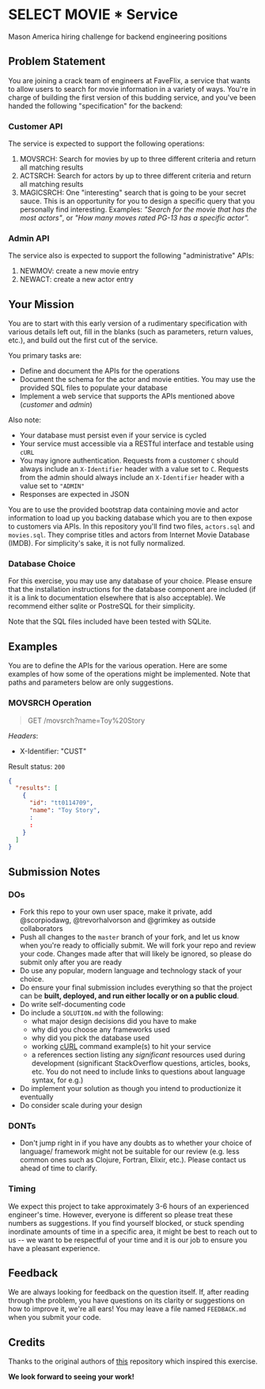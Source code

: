 # SELECT MOVIE * Service
Mason America hiring challenge for backend engineering positions

## Problem Statement

You are joining a crack team of engineers at FaveFlix, a service that wants to allow users to search
for movie information in a variety of ways. You're in charge of building the first version of this
budding service, and you've been handed the following "specification" for the backend: 

### Customer API
The service is expected to support the following operations:

1. MOVSRCH: Search for movies by up to three different criteria and return all matching results
2. ACTSRCH: Search for actors by up to three different criteria and return all matching results
3. MAGICSRCH: One "interesting" search that is going to be your secret sauce. This is an 
   opportunity for you to design a specific query that you personally find interesting. 
   Examples: _"Search for the movie that has the most actors"_, or 
   _"How many moves rated PG-13 has a specific actor"._

### Admin API
The service also is expected to support the following "administrative" APIs:

1. NEWMOV: create a new movie entry
2. NEWACT: create a new actor entry

## Your Mission
You are to start with this early version of a rudimentary specification with various details
left out, fill in the blanks (such as parameters, return values, etc.), and build out the
first cut of the service. 

You primary tasks are:

* Define and document the APIs for the operations
* Document the schema for the actor and movie entities. You may use the provided SQL files to 
  populate your database
* Implement a web service that supports the APIs mentioned above (_customer_ and _admin_)

Also note:

* Your database must persist even if your service is cycled
* Your service must accessible via a RESTful interface and testable using `cURL`
* You may ignore authentication. Requests from a customer `C` should always include an
  `X-Identifier` header with a value set to `C`. Requests from the admin should always include
  an `X-Identifier` header with a value set to `"ADMIN"`
* Responses are expected in JSON

You are to use the provided bootstrap data containing movie and actor information to load up
you backing database which you are to then expose to customers via APIs. In this repository you'll
find two files, `actors.sql` and `movies.sql`. They comprise titles and actors from Internet Movie
Database (IMDB). For simplicity's sake, it is not fully normalized.

### Database Choice

For this exercise, you may use any database of your choice. Please ensure that the installation
instructions for the database component are included (if it is a link to documentation elsewhere
that is also acceptable). We recommend either sqlite or PostreSQL for their simplicity.

Note that the SQL files included have been tested with SQLite.

## Examples

You are to define the APIs for the various operation. Here are some examples of how some of the operations
might be implemented. Note that paths and parameters below are only suggestions.

### MOVSRCH Operation

> GET /movsrch?name=Toy%20Story

_Headers_:
* X-Identifier: "CUST"

Result status: `200`

```json
{
  "results": [
    {
      "id": "tt0114709",
      "name": "Toy Story",
      :
      :
    }
  ]
}
```

## Submission Notes

### DOs
* Fork this repo to your own user space, make it private, add @scorpiodawg, @trevorhalvorson 
  and @grimkey as outside collaborators
* Push all changes to the `master` branch of your fork, and let us know when you're ready
  to officially submit. We will fork your repo and review your code. Changes made after that
  will likely be ignored, so please do submit only after you are ready
* Do use any popular, modern language and technology stack of your choice. 
* Do ensure your final submission includes everything so that the project can be 
  **built, deployed, and run either locally or on a public cloud**.
* Do write self-documenting code
* Do include a `SOLUTION.md` with the following:
  * what major design decisions did you have to make
  * why did you choose any frameworks used
  * why did you pick the database used
  * working [cURL](https://curl.haxx.se) command example(s) to hit your service
  * a references section listing any _significant_ resources used during development
    (significant StackOverflow questions, articles, books, etc. You do not need to
    include links to questions about language syntax, for e.g.)
* Do implement your solution as though you intend to productionize it eventually
* Do consider scale during your design

### DONTs
- Don't jump right in if you have any doubts as to whether your choice of language/
  framework might not be suitable for our review (e.g. less common ones such as 
  Clojure, Fortran, Elixir, etc.). Please contact us ahead of time to clarify.


### Timing
We expect this project to take approximately 3-6 hours of an experienced engineer's time.
However, everyone is different so please treat these numbers as suggestions. If you find
yourself blocked, or stuck spending inordinate amounts of time in a specific area, it might
be best to reach out to us -- we want to be respectful of your time and it is our job to 
ensure you have a pleasant experience.

## Feedback

We are always looking for feedback on the question itself. If, after reading through the
problem, you have questions on its clarity or suggestions on how to improve it, we're all
ears! You may leave a file named `FEEDBACK.md` when you submit your code.

## Credits
Thanks to the original authors of [this](https://github.com/slackhq/backend-interview-prep-questions)
repository which inspired this exercise.

**We look forward to seeing your work!**
